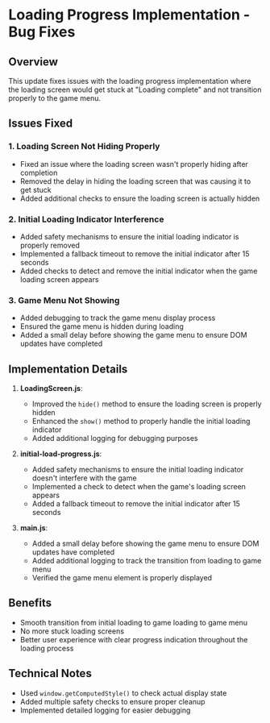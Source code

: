 # Loading Progress Implementation - Bug Fixes

## Overview
This update fixes issues with the loading progress implementation where the loading screen would get stuck at "Loading complete" and not transition properly to the game menu.

## Issues Fixed

### 1. Loading Screen Not Hiding Properly
- Fixed an issue where the loading screen wasn't properly hiding after completion
- Removed the delay in hiding the loading screen that was causing it to get stuck
- Added additional checks to ensure the loading screen is actually hidden

### 2. Initial Loading Indicator Interference
- Added safety mechanisms to ensure the initial loading indicator is properly removed
- Implemented a fallback timeout to remove the initial indicator after 15 seconds
- Added checks to detect and remove the initial indicator when the game loading screen appears

### 3. Game Menu Not Showing
- Added debugging to track the game menu display process
- Ensured the game menu is hidden during loading
- Added a small delay before showing the game menu to ensure DOM updates have completed

## Implementation Details

1. **LoadingScreen.js**:
   - Improved the `hide()` method to ensure the loading screen is properly hidden
   - Enhanced the `show()` method to properly handle the initial loading indicator
   - Added additional logging for debugging purposes

2. **initial-load-progress.js**:
   - Added safety mechanisms to ensure the initial loading indicator doesn't interfere with the game
   - Implemented a check to detect when the game's loading screen appears
   - Added a fallback timeout to remove the initial indicator after 15 seconds

3. **main.js**:
   - Added a small delay before showing the game menu to ensure DOM updates have completed
   - Added additional logging to track the transition from loading to game menu
   - Verified the game menu element is properly displayed

## Benefits

- Smooth transition from initial loading to game loading to game menu
- No more stuck loading screens
- Better user experience with clear progress indication throughout the loading process

## Technical Notes

- Used `window.getComputedStyle()` to check actual display state
- Added multiple safety checks to ensure proper cleanup
- Implemented detailed logging for easier debugging